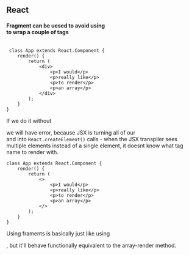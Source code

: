 ## React
#### Fragment can be uesed to avoid using <div> to wrap a couple of tags
```

 class App extends React.Component {
    render() {
        return (
            <div>
                <p>I would</p>
                <p>really like</p>
                <p>to render</p>
                <p>an array</p>
            </div>
        );
    }
}
```
If we do it without <div> we will have error, because JSX is turning all of our <code><div></code> and <code><MyComponent></code> into <code>React.createElement()</code> calls - when the JSX transpiler sees multiple elements instead of a single element, it doesnt know what tag name to render with.
<br>
```
class App extends React.Component {
    render() {
        return (
            <>
                <p>I would</p>
                <p>really like</p>
                <p>to render</p>
                <p>an array</p>
            </>
        );
    }
}
```
Using framents is basically just like using <div>, but it'll behave functionally equivalent to the array-render method.
